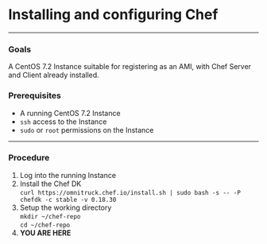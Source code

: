 # Installing and configuring Chef 
---
### Goals
A CentOS 7.2 Instance suitable for registering as an AMI, with Chef Server and Client already installed. 
### Prerequisites
* A running CentOS 7.2 Instance
* `ssh` access to the Instance
* `sudo` or `root` permissions on the Instance
---
### Procedure
1. Log into the running Instance
2. Install the Chef DK  
   `curl https://omnitruck.chef.io/install.sh | sudo bash -s -- -P chefdk -c stable -v 0.18.30`
3. Setup the working directory  
   `mkdir ~/chef-repo`  
   `cd ~/chef-repo`
 4. **YOU ARE HERE**
 
